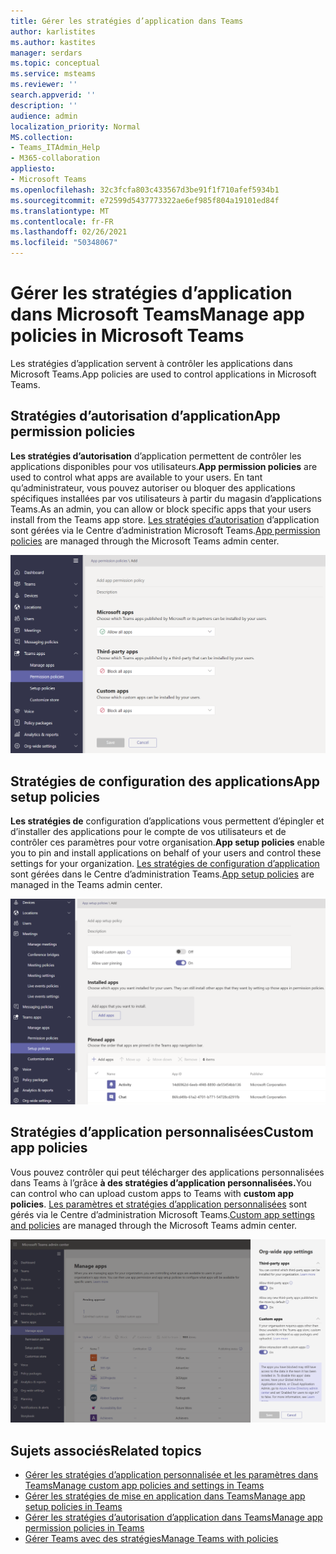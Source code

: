 ```yaml
---
title: Gérer les stratégies d’application dans Teams
author: karlistites
ms.author: kastites
manager: serdars
ms.topic: conceptual
ms.service: msteams
ms.reviewer: ''
search.appverid: ''
description: ''
audience: admin
localization_priority: Normal
MS.collection:
- Teams_ITAdmin_Help
- M365-collaboration
appliesto:
- Microsoft Teams
ms.openlocfilehash: 32c3fcfa803c433567d3be91f1f710afef5934b1
ms.sourcegitcommit: e72599d5437773322ae6ef985f804a19101ed84f
ms.translationtype: MT
ms.contentlocale: fr-FR
ms.lasthandoff: 02/26/2021
ms.locfileid: "50348067"
---
```

# <a name="manage-app-policies-in-microsoft-teams"></a><span data-ttu-id="58fff-102">Gérer les stratégies d’application dans Microsoft Teams</span><span class="sxs-lookup"><span data-stu-id="58fff-102">Manage app policies in Microsoft Teams</span></span>

<span data-ttu-id="58fff-103">Les stratégies d’application servent à contrôler les applications dans Microsoft Teams.</span><span class="sxs-lookup"><span data-stu-id="58fff-103">App policies are used to control applications in Microsoft Teams.</span></span>

## <a name="app-permission-policies"></a><span data-ttu-id="58fff-104">Stratégies d’autorisation d’application</span><span class="sxs-lookup"><span data-stu-id="58fff-104">App permission policies</span></span>

<span data-ttu-id="58fff-105">**Les stratégies d’autorisation** d’application permettent de contrôler les applications disponibles pour vos utilisateurs.</span><span class="sxs-lookup"><span data-stu-id="58fff-105">**App permission policies** are used to control what apps are available to your users.</span></span> <span data-ttu-id="58fff-106">En tant qu’administrateur, vous pouvez autoriser ou bloquer des applications spécifiques installées par vos utilisateurs à partir du magasin d’applications Teams.</span><span class="sxs-lookup"><span data-stu-id="58fff-106">As an admin, you can allow or block specific apps that your users install from the Teams app store.</span></span> <span data-ttu-id="58fff-107">[Les stratégies d’autorisation](teams-app-permission-policies.md) d’application sont gérées via le Centre d’administration Microsoft Teams.</span><span class="sxs-lookup"><span data-stu-id="58fff-107">[App permission policies](teams-app-permission-policies.md) are managed through the Microsoft Teams admin center.</span></span>

![Capture d’écran de la stratégie d’autorisation d’application.](media/app-permission-policy.png)

## <a name="app-setup-policies"></a><span data-ttu-id="58fff-109">Stratégies de configuration des applications</span><span class="sxs-lookup"><span data-stu-id="58fff-109">App setup policies</span></span>

<span data-ttu-id="58fff-110">**Les stratégies de** configuration d’applications vous permettent d’épingler et d’installer des applications pour le compte de vos utilisateurs et de contrôler ces paramètres pour votre organisation.</span><span class="sxs-lookup"><span data-stu-id="58fff-110">**App setup policies** enable you to pin and install applications on behalf of your users and control these settings for your organization.</span></span> <span data-ttu-id="58fff-111">[Les stratégies de configuration d’application](teams-app-setup-policies.md) sont gérées dans le Centre d’administration Teams.</span><span class="sxs-lookup"><span data-stu-id="58fff-111">[App setup policies](teams-app-setup-policies.md) are managed in the Teams admin center.</span></span>

![Capture d’écran de la stratégie de configuration de l’application dans le Centre d’administration Teams.](media/app-setup-policy.png)

## <a name="custom-app-policies"></a><span data-ttu-id="58fff-113">Stratégies d’application personnalisées</span><span class="sxs-lookup"><span data-stu-id="58fff-113">Custom app policies</span></span>

<span data-ttu-id="58fff-114">Vous pouvez contrôler qui peut télécharger des applications personnalisées dans Teams à l’grâce **à des stratégies d’application personnalisées.**</span><span class="sxs-lookup"><span data-stu-id="58fff-114">You can control who can upload custom apps to Teams with **custom app policies**.</span></span> <span data-ttu-id="58fff-115">[Les paramètres et stratégies d’application personnalisées](teams-custom-app-policies-and-settings.md) sont gérés via le Centre d’administration Microsoft Teams.</span><span class="sxs-lookup"><span data-stu-id="58fff-115">[Custom app settings and policies](teams-custom-app-policies-and-settings.md) are managed through the Microsoft Teams admin center.</span></span>

![Capture d’écran de la stratégie d’application personnalisée.](media/custom-app-policy.png)

## <a name="related-topics"></a><span data-ttu-id="58fff-117">Sujets associés</span><span class="sxs-lookup"><span data-stu-id="58fff-117">Related topics</span></span>

* [<span data-ttu-id="58fff-118">Gérer les stratégies d’application personnalisée et les paramètres dans Teams</span><span class="sxs-lookup"><span data-stu-id="58fff-118">Manage custom app policies and settings in Teams</span></span>](teams-custom-app-policies-and-settings.md)
* [<span data-ttu-id="58fff-119">Gérer les stratégies de mise en application dans Teams</span><span class="sxs-lookup"><span data-stu-id="58fff-119">Manage app setup policies in Teams</span></span>](teams-app-setup-policies.md)
* [<span data-ttu-id="58fff-120">Gérer les stratégies d’autorisation d’application dans Teams</span><span class="sxs-lookup"><span data-stu-id="58fff-120">Manage app permission policies in Teams</span></span>](teams-app-permission-policies.md)
* [<span data-ttu-id="58fff-121">Gérer Teams avec des stratégies</span><span class="sxs-lookup"><span data-stu-id="58fff-121">Manage Teams with policies</span></span>](manage-teams-with-policies.md)
